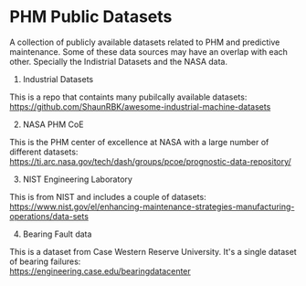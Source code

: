 # PHM Public Datasets
A collection of publicly available datasets related to PHM and predictive maintenance. Some of these data sources may have an overlap with each other. Specially the Indistrial Datasets and the NASA data. 

1. Industrial Datasets

This is a repo that containts many pubilcally available datasets: </br>
https://github.com/ShaunRBK/awesome-industrial-machine-datasets 

2. NASA PHM CoE

This is the PHM center of excellence at NASA with a large number of different datasets: </br>
https://ti.arc.nasa.gov/tech/dash/groups/pcoe/prognostic-data-repository/ 

3. NIST Engineering Laboratory

This is from NIST and includes a couple of datasets: <br>
https://www.nist.gov/el/enhancing-maintenance-strategies-manufacturing-operations/data-sets 

4. Bearing Fault data

This is a dataset from Case Western Reserve University. It's a single dataset of bearing failures: <br>
https://engineering.case.edu/bearingdatacenter
